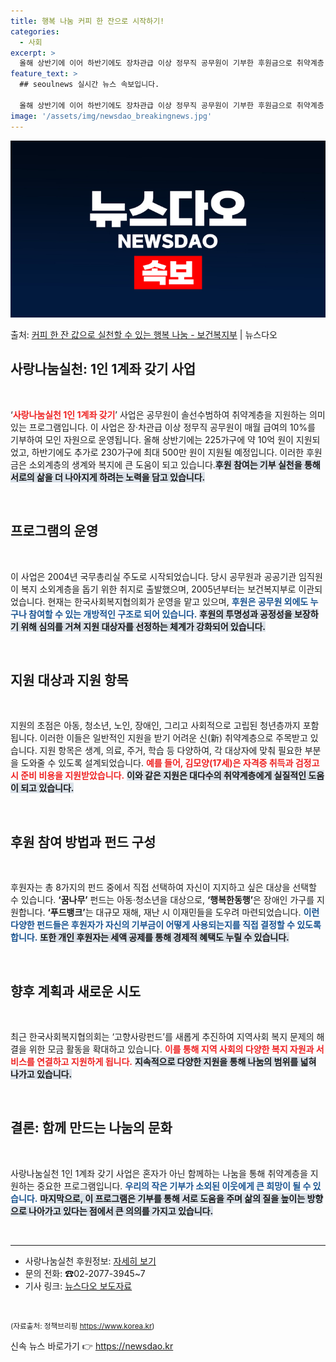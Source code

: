 ```yaml
---
title: 행복 나눔 커피 한 잔으로 시작하기!
categories:
  - 사회
excerpt: >
  올해 상반기에 이어 하반기에도 장차관급 이상 정무직 공무원이 기부한 후원금으로 취약계층 가구를 지원한다. 보…
feature_text: >
  ## seoulnews 실시간 뉴스 속보입니다.

  올해 상반기에 이어 하반기에도 장차관급 이상 정무직 공무원이 기부한 후원금으로 취약계층 가구를 지원한다. 보…
image: '/assets/img/newsdao_breakingnews.jpg'
---
```


![뉴스다오 속보](/assets/img/newsdao_breakingnews.jpg)

<p>출처: <a href="https://newsdao.kr/1773" rel="dofollow">커피 한 잔 값으로 실천할 수 있는 행복 나눔 - 보건복지부</a> | 뉴스다오</p>

<h2 data-ke-size="size26">사랑나눔실천: 1인 1계좌 갖기 사업</h2>

<p data-ke-size="size16">&nbsp;</p>

‘<b><span style="color: #ee2323;">사랑나눔실천 1인 1계좌 갖기</span></b>’ 사업은 공무원이 솔선수범하여 취약계층을 지원하는 의미 있는 프로그램입니다. 이 사업은 장·차관급 이상 정무직 공무원이 매월 급여의 10%를 기부하여 모인 자원으로 운영됩니다. 올해 상반기에는 225가구에 약 10억 원이 지원되었고, 하반기에도 추가로 230가구에 최대 500만 원이 지원될 예정입니다. 이러한 후원금은 소외계층의 생계와 복지에 큰 도움이 되고 있습니다.<b><span style="background-color: #21538527;">후원 참여는 기부 실천을 통해 서로의 삶을 더 나아지게 하려는 노력을 담고 있습니다.</span></b> 

<p data-ke-size="size16">&nbsp;</p>

<h2 data-ke-size="size26">프로그램의 운영</h2>

<p data-ke-size="size16">&nbsp;</p>

이 사업은 2004년 국무총리실 주도로 시작되었습니다. 당시 공무원과 공공기관 임직원이 복지 소외계층을 돕기 위한 취지로 출발했으며, 2005년부터는 보건복지부로 이관되었습니다. 현재는 한국사회복지협의회가 운영을 맡고 있으며, <b><span style="color: #1a5490;">후원은 공무원 외에도 누구나 참여할 수 있는 개방적인 구조로 되어 있습니다.</span></b> <b><span style="background-color: #21538527;">후원의 투명성과 공정성을 보장하기 위해 심의를 거쳐 지원 대상자를 선정하는 체계가 강화되어 있습니다.</span></b>

<p data-ke-size="size16">&nbsp;</p>

<h2 data-ke-size="size26">지원 대상과 지원 항목</h2>

<p data-ke-size="size16">&nbsp;</p>

지원의 초점은 아동, 청소년, 노인, 장애인, 그리고 사회적으로 고립된 청년층까지 포함됩니다. 이러한 이들은 일반적인 지원을 받기 어려운 신(新) 취약계층으로 주목받고 있습니다. 지원 항목은 생계, 의료, 주거, 학습 등 다양하여, 각 대상자에 맞춰 필요한 부분을 도와줄 수 있도록 설계되었습니다. <b><span style="color: #ee2323;">예를 들어, 김모양(17세)은 자격증 취득과 검정고시 준비 비용을 지원받았습니다.</span></b> <b><span style="background-color: #21538527;">이와 같은 지원은 대다수의 취약계층에게 실질적인 도움이 되고 있습니다.</span></b>

<p data-ke-size="size16">&nbsp;</p>

<h2 data-ke-size="size26">후원 참여 방법과 펀드 구성</h2>

<p data-ke-size="size16">&nbsp;</p>

후원자는 총 8가지의 펀드 중에서 직접 선택하여 자신이 지지하고 싶은 대상을 선택할 수 있습니다. <b>‘꿈나무’</b> 펀드는 아동·청소년을 대상으로, <b>‘행복한동행’</b>은 장애인 가구를 지원합니다. <b>‘푸드뱅크’</b>는 대규모 재해, 재난 시 이재민들을 도우려 마련되었습니다. <b><span style="color: #1a5490;">이런 다양한 펀드들은 후원자가 자신의 기부금이 어떻게 사용되는지를 직접 결정할 수 있도록 합니다.</span></b> <b><span style="background-color: #21538527;">또한 개인 후원자는 세액 공제를 통해 경제적 혜택도 누릴 수 있습니다.</span></b>

<p data-ke-size="size16">&nbsp;</p>

<h2 data-ke-size="size26">향후 계획과 새로운 시도</h2>

<p data-ke-size="size16">&nbsp;</p>

최근 한국사회복지협의회는 ‘고향사랑펀드’를 새롭게 추진하여 지역사회 복지 문제의 해결을 위한 모금 활동을 확대하고 있습니다. <b><span style="color: #ee2323;">이를 통해 지역 사회의 다양한 복지 자원과 서비스를 연결하고 지원하게 됩니다.</span></b> <b><span style="background-color: #21538527;">지속적으로 다양한 지원을 통해 나눔의 범위를 넓혀 나가고 있습니다.</span></b>

<p data-ke-size="size16">&nbsp;</p>

<h2 data-ke-size="size26">결론: 함께 만드는 나눔의 문화</h2>

<p data-ke-size="size16">&nbsp;</p>

사랑나눔실천 1인 1계좌 갖기 사업은 혼자가 아닌 함께하는 나눔을 통해 취약계층을 지원하는 중요한 프로그램입니다. <b><span style="color: #1a5490;">우리의 작은 기부가 소외된 이웃에게 큰 희망이 될 수 있습니다.</span></b> <b><span style="background-color: #21538527;">마지막으로, 이 프로그램은 기부를 통해 서로 도움을 주며 삶의 질을 높이는 방향으로 나아가고 있다는 점에서 큰 의의를 가지고 있습니다.</span></b> 

<p data-ke-size="size16">&nbsp;</p>

<hr>

<ul>
    <li>사랑나눔실천 후원정보: <a href="https://bokji.net/ssn/bin/09.bokji">자세히 보기</a></li>
    <li>문의 전화: ☎02-2077-3945~7</li>
    <li>기사 링크: <a href="https://newsdao.kr/1773">뉴스다오 보도자료</a></li>
</ul>

<p data-ke-size="size16">&nbsp;</p>

<small>(자료출처: 정책브리핑 https://www.korea.kr)</small> 

신속 뉴스 바로가기 👉 <a href="https://newsdao.kr" rel="dofollow">https://newsdao.kr</a>


